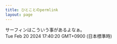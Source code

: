 ```yaml
---
title: ひとことのpermlink
layout: page
---
```

<div class="box" dt="1708418420429">
  サーフィンはこういう事があるよなぁ。
  <div class="content is-small">Tue Feb 20 2024 17:40:20 GMT+0900 (日本標準時)</div>
</div>